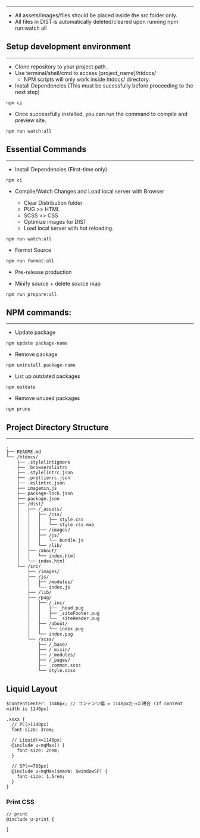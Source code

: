 
---
* All assets/images/files should be placed inside the src folder only.
* All files in DIST is automatically deleted/cleared upon running npm run:watch all

## Setup development environment
---
* Clone repository to your project path.
* Use terminal/shell/cmd to access [project_name]/htdocs/
    * NPM scripts will only work inside htdocs/ directory.
* Install Dependencies (This must be sucessfully before proceeding to the next step)
```
npm ci
```

* Once successfully installed, you can run the command to compile and preview site.
```
npm run watch:all
```

## Essential Commands
---

* Install Dependencies (First-time only)

```
npm ci
```

* Compile/Watch Changes and Load local server with Browser

    - Clear Distribution folder
    - PUG >> HTML
    - SCSS >> CSS
    - Optimize images for DIST
    - Load local server with hot reloading.

```
npm run watch:all
```

* Format Source

```
npm run format:all
```

* Pre-release production

- Minify source + delete source map

```
npm run prepare:all
```

## NPM commands:
---

* Update package

```
npm update package-name
```

* Remove package

```
npm uninstall package-name
```

* List up outdated packages

```
npm outdate
```

* Remove unused packages
```
npm prune
```

## Project Directory Structure
---

```
.
├── README.md
└── /htdocs/
    ├── .stylelintignore
    ├── .browserslistrc
    ├── .stylelintrc.json
    ├── .prettierrc.json
    ├── .eslintrc.json
    ├── imagemin.js
    ├── package-lock.json
    ├── package.json
    ├── /dist/
    │   ├── /_assets/
    │   │   ├── /css/
    │   │   │   ├── style.css
    │   │   │   └── style.css.map
    │   │   ├── /images/
    │   │   ├── /js/
    │   │   │   └── bundle.js
    │   │   └── /lib/
    │   ├── /about/
    │   │   └── index.html
    │   └── index.html
    └── /src/
        ├── /images/
        ├── /js/
        │   ├── /modules/
        │   └── index.js
        ├── /lib/
        ├── /pug/
        │   ├── /_inc/
        │   │   ├── _head.pug
        │   │   ├── _siteFooter.pug
        │   │   └── _siteHeader.pug
        │   ├── /about/
        │   │   └── index.pug
        │   └── index.pug
        └── /scss/
            ├── /_base/
            ├── /_mixin/
            ├── /_modules/
            ├── /_pages/
            ├── _common.scss
            └── style.scss
```

## Liquid Layout

```
$contentCenter: 1140px; // コンテンツ幅 = 1140pxだった場合 (If content width is 1140px)

.xxxx {
  // PC(>1140px)
  font-size: 3rem;

  // Liquid(<=1140px)
  @include u-mqMax() {
    font-size: 2rem;
  }

  // SP(<=768px)
  @include u-mqMax($maxW: $windowSP) {
    font-size: 1.5rem;
  }
}
```

### Print CSS

```
// print
@include u-print {

}
```